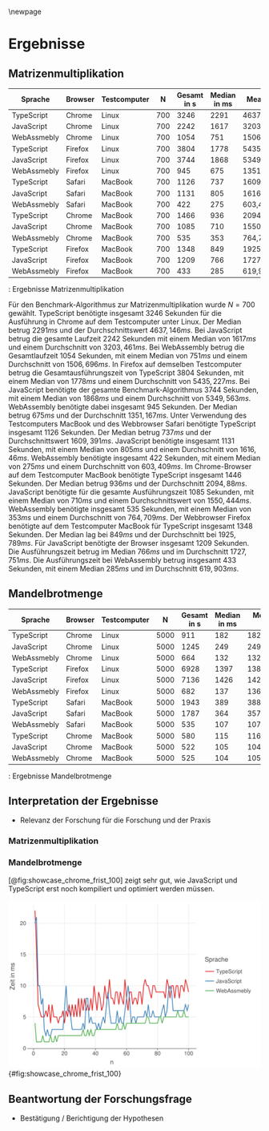 \newpage

# Ergebnisse

## Matrizenmultiplikation
|     Sprache| Browser| Testcomputer|   N| Gesamt in s| Median in ms|  Mean in ms|
|------------|--------|-------------|----|------------|-------------|------------|
|  TypeScript|  Chrome|        Linux| 700|        3246|         2291| 4637,145714|
|  JavaScript|  Chrome|        Linux| 700|        2242|         1617| 3203,461429|
| WebAssmebly|  Chrome|        Linux| 700|        1054|          751| 1506,695714|
|  TypeScript| Firefox|        Linux| 700|        3804|         1778| 5435,227143|
|  JavaScript| Firefox|        Linux| 700|        3744|         1868| 5349,562857|
| WebAssmebly| Firefox|        Linux| 700|         945|          675| 1351,167143|
|  TypeScript|  Safari|      MacBook| 700|        1126|          737| 1609,391429|
|  JavaScript|  Safari|      MacBook| 700|        1131|          805| 1616,460000|
| WebAssmebly|  Safari|      MacBook| 700|         422|          275|  603,408571|
|  TypeScript|  Chrome|      MacBook| 700|        1466|          936| 2094,880000|
|  JavaScript|  Chrome|      MacBook| 700|        1085|          710| 1550,444286|
| WebAssmebly|  Chrome|      MacBook| 700|         535|          353|  764,708571|
|  TypeScript| Firefox|      MacBook| 700|        1348|          849| 1925,788571|
|  JavaScript| Firefox|      MacBook| 700|        1209|          766| 1727,751429|
| WebAssmebly| Firefox|      MacBook| 700|         433|          285|  619,902857|
: Ergebnisse Matrizenmultiplikation

Für den Benchmark-Algorithmus zur Matrizenmultiplikation wurde $N = 700$ gewählt. TypeScript benötigte insgesamt 3246 Sekunden für die Ausführung in Chrome auf dem Testcomputer unter Linux. Der Median betrug $2291 ms$ und der Durchschnittswert $4637,146 ms$. Bei JavaScript betrug die gesamte Laufzeit 2242 Sekunden mit einem Median von $1617 ms$ und einem Durchschnitt von $3203,461 ms$. Bei WebAssembly betrug die Gesamtlaufzeit 1054 Sekunden, mit einem Median von $751 ms$ und einem Durchschnitt von $1506,696 ms$. In Firefox auf demselben Testcomputer betrug die Gesamtausführungszeit von TypeScript 3804 Sekunden, mit einem Median von $1778 ms$ und einem Durchschnitt von $5435,227 ms$. Bei JavaScript benötigte der gesamte Benchmark-Algorithmus 3744 Sekunden, mit einem Median von $1868 ms$ und einem Durchschnitt von $5349,563 ms$. WebAssembly benötigte dabei insgesamt 945 Sekunden. Der Median betrug $675 ms$ und der Durchschnitt $1351,167 ms$. Unter Verwendung des Testcomputers MacBook und des Webbrowser Safari benötigte TypeScript insgesamt 1126 Sekunden. Der Median betrug $737 ms$ und der Durchschnittswert $1609,391 ms$. JavaScript benötigte insgesamt 1131 Sekunden, mit einem Median von $805 ms$ und einem Durchschnitt von $1616,46 ms$. WebAssembly benötigte insgesamt 422 Sekunden, mit einem Median von $275 ms$ und einem Durchschnitt von $603,409 ms$. Im Chrome-Browser auf dem Testcomputer MacBook benötigte TypeScript insgesamt 1446 Sekunden. Der Median betrug $936 ms$ und der Durchschnitt $2094,88 ms$. JavaScript benötigte für die gesamte Ausführungszeit 1085 Sekunden, mit einem Median von $710 ms$ und einem Durchschnittswert von $1550,444 ms$. WebAssembly benötigte insgesamt 535 Sekunden, mit einem Median von $353 ms$ und einem Durchschnitt von $764,709 ms$. Der Webbrowser Firefox benötigte auf dem Testcomputer MacBook für TypeScript insgesamt 1348 Sekunden. Der Median lag bei $849 ms$ und der Durchschnitt bei $1925,789 ms$. Für JavaScript benötigte der Browser insgesamt 1209 Sekunden. Die Ausführungszeit betrug im Median $766 ms$ und im Durchschnitt $1727,751 ms$. Die Ausführungszeit bei WebAssembly betrug insgesamt 433 Sekunden, mit einem Median $285 ms$ und im Durchschnitt $619,903 ms$. 

## Mandelbrotmenge
|     Sprache| Browser| Testcomputer|    N| Gesamt in s| Median in ms| Mean in ms|
|------------|--------|-------------|-----|------------|-------------|-----------|
|  TypeScript|  Chrome|        Linux| 5000|         911|          182|   182,3572|
|  JavaScript|  Chrome|        Linux| 5000|        1245|          249|   249,0044|
| WebAssmebly|  Chrome|        Linux| 5000|         664|          132|   132,9430|
|  TypeScript| Firefox|        Linux| 5000|        6928|         1397|  1385,6710|
|  JavaScript| Firefox|        Linux| 5000|        7136|         1426|  1427,2938|
| WebAssmebly| Firefox|        Linux| 5000|         682|          137|   136,4402|
|  TypeScript|  Safari|      MacBook| 5000|        1943|          389|   388,7334|
|  JavaScript|  Safari|      MacBook| 5000|        1787|          364|   357,5364|
| WebAssmebly|  Safari|      MacBook| 5000|         535|          107|   107,0936|
|  TypeScript|  Chrome|      MacBook| 5000|         580|          115|   116,0316|
|  JavaScript|  Chrome|      MacBook| 5000|         522|          105|   104,5600|
| WebAssmebly|  Chrome|      MacBook| 5000|         525|          104|   105,0474|
: Ergebnisse Mandelbrotmenge

## Interpretation der Ergebnisse
- Relevanz der Forschung für die Forschung und der Praxis

### Matrizenmultiplikation

### Mandelbrotmenge
[@fig:showcase_chrome_frist_100] zeigt sehr gut, wie JavaScript und TypeScript erst noch kompiliert und optimiert werden müssen.


![Mandelbrotmenge Chrome ersten 100 Werte](./img/showcase_chrome_frist_100.png){#fig:showcase_chrome_frist_100}



## Beantwortung der Forschungsfrage
- Bestätigung / Berichtigung der Hypothesen
